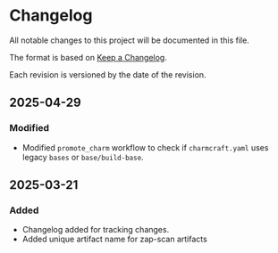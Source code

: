 # Changelog

All notable changes to this project will be documented in this file.

The format is based on [Keep a Changelog](https://keepachangelog.com/en/1.1.0/).

Each revision is versioned by the date of the revision.

## 2025-04-29

### Modified

- Modified `promote_charm` workflow to check if `charmcraft.yaml` uses legacy `bases` or 
  `base/build-base`.

## 2025-03-21

### Added

- Changelog added for tracking changes.
- Added unique artifact name for zap-scan artifacts
